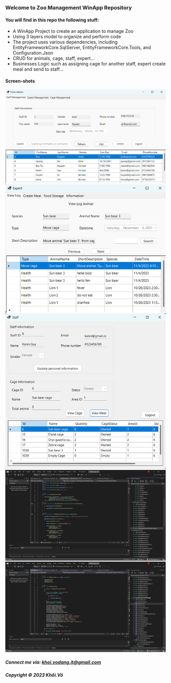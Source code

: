 ### Welcome to Zoo Management WinApp Repository

#### You will find in this repo the following stuff:

* A WinApp Project to create an application to manage Zoo
* Using 3 layers model to organize and perform code
* The project uses various dependencies, including EntityFrameworkCore.SqlServer, EntityFrameworkCore.Tools, and Configuration.Json
* CRUD for animals, cage, staff, expert...
* Businesses Logic such as assigning cage for another staff, expert create meal and send to staff... 

#### Screen-shots
![Zoo Management Admin Form](https://github.com/khoikalen/ZooManagementWinApp/blob/main/screenshots/ZMS_WinApp_Admin_Form.png)
![Zoo Management Expert Form](https://github.com/khoikalen/ZooManagementWinApp/blob/main/screenshots/ZMS_WinApp_Expert_Form.png)
![Zoo Management Staff Form](https://github.com/khoikalen/ZooManagementWinApp/blob/main/screenshots/ZMS_WinApp_Staff_Form.png)
![Zoo Management DB Context Code](https://github.com/khoikalen/ZooManagementWinApp/blob/main/screenshots/ZMS_WinApp_DBContext.png)
![Zoo Management Form Code](https://github.com/khoikalen/ZooManagementWinApp/blob/main/screenshots/ZMS_WinApp_Form_Code.png)

##### Connect me via: khoi.vodang.it@gmail.com

##### Copyright &#169; 2023 Khôi.Võ
